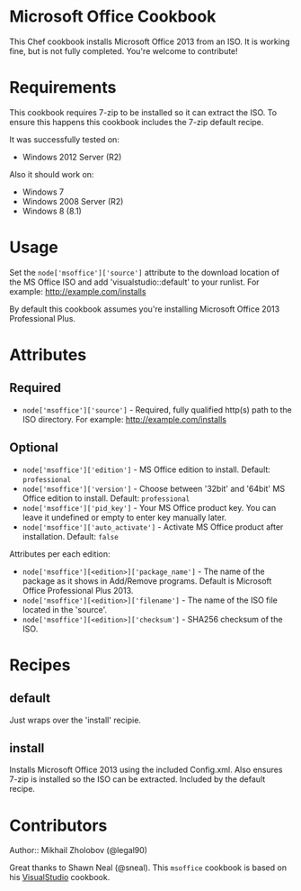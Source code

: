 # Microsoft Office Cookbook
This Chef cookbook installs Microsoft Office 2013 from an ISO.
It is working fine, but is not fully completed. You're welcome to contribute!

# Requirements

This cookbook requires 7-zip to be installed so it can extract the ISO. To ensure this happens this cookbook includes the 7-zip default recipe.

It was successfully tested on:
- Windows 2012 Server (R2)

Also it should work on:
- Windows 7
- Windows 2008 Server (R2)
- Windows 8 (8.1)


# Usage

Set the `node['msoffice']['source']` attribute to the download location of the MS Office ISO and add 'visualstudio::default' to your runlist. For example: http://example.com/installs

By default this cookbook assumes you're installing Microsoft Office 2013 Professional Plus.

# Attributes

## Required
* `node['msoffice']['source']` - Required, fully qualified http(s) path to the ISO directory. For example: http://example.com/installs

## Optional
* `node['msoffice']['edition']` - MS Office edition to install. Default: `professional`
* `node['msoffice']['version']` - Choose between '32bit' and '64bit'  MS Office edition to install. Default: `professional`
* `node['msoffice']['pid_key']` - Your MS Office product key. You can leave it undefined or empty to enter key manually later.
* `node['msoffice']['auto_activate']` - Activate MS Office product after installation. Default: `false`

Attributes per each edition:
* `node['msoffice'][<edition>]['package_name']` - The name of the package as it shows in Add/Remove programs. Default is Microsoft Office Professional Plus 2013.
* `node['msoffice'][<edition>]['filename']` - The name of the ISO file located in the 'source'.
* `node['msoffice'][<edition>]['checksum']` - SHA256 checksum of the ISO.


# Recipes

## default
Just wraps over the 'install' recipie.

## install
Installs Microsoft Office 2013 using the included Config.xml. Also ensures 7-zip is installed so the ISO can be extracted. Included by the default recipe.

# Contributors
Author:: Mikhail Zholobov (@legal90)

Great thanks to Shawn Neal (@sneal). This `msoffice` cookbook is based on his [VisualStudio](https://github.com/daptiv/visualstudio) cookbook.
